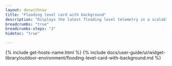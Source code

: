 ```yaml
---
layout: docwithnav
title: "Flooding level card with background"
description: "Displays the latest flooding level telemetry in a scalable rectangle card with the background image."
breadcrumbs: "true"
breadcrumbs-steps: "2"
hidetoc: "true"

---
```

{% include get-hosts-name.html %}
{% include docs/user-guide/ui/widget-library/outdoor-environment/flooding-level-card-with-background.md %}
